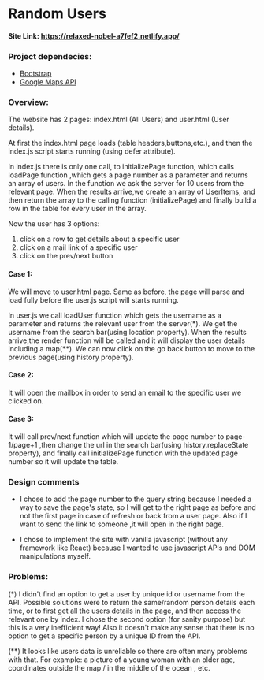 # Random Users

#### Site Link: https://relaxed-nobel-a7fef2.netlify.app/

### Project dependecies:
- [Bootstrap](https://getbootstrap.com/docs/5.1/getting-started/introduction/)
- [Google Maps API](https://developers.google.com/maps/documentation/javascript/overview)

### Overview:

The website has 2 pages: index.html (All Users) and user.html (User details).

At first the index.html page loads (table headers,buttons,etc.), and then the index.js script starts running (using defer attribute).

In index.js there is only one call, to initializePage function, which calls loadPage function ,which gets a page number as a parameter and returns an array of users.
In the function we ask the server for 10 users from the relevant page.
When the results arrive,we create an array of UserItems,
and then return the array to the calling function (initializePage) and finally build a row in the table for every user in the array.

Now the user has 3 options:

1. click on a row to get details about a specific user
2. click on a mail link of a specific user
3. click on the prev/next button

#### Case 1:

We will move to user.html page. Same as before, the page will parse and load fully before the user.js script will starts running.

In user.js we call loadUser function which gets the username as a parameter and returns the relevant user from the server(\*). We get the username from the search bar(using location property). When the results arrive,the render function will be called and it will display the user details including a map(\*\*).
We can now click on the go back button to move to the previous page(using history property).

#### Case 2:

It will open the mailbox in order to send an email to the specific user we clicked on.

#### Case 3:

It will call prev/next function which will update the page number to page-1/page+1 ,then change the url in the search bar(using history.replaceState property),
and finally call initializePage function with the updated page number so it will update the table.


### Design comments
- I chose to add the page number to the query string because I needed a way to save the page's state, so I will get to the right page as before and not the first page in case of refresh or back from a user page. Also if I want to send the link to someone ,it will open in the right page.

- I chose to implement the site with vanilla javascript (without any framework like React) because I wanted to use javascript APIs and DOM manipulations myself.

### Problems:

(\*) I didn't find an option to get a user by unique id or username from the API. Possible solutions were to return the same/random person details each time, or to first get all the users details in the page, and then access the relevant one by index.
I chose the second option (for sanity purpose) but this is a very inefficient way!
Also it doesn't make any sense that there is no option to get a specific person by a unique ID from the API.

(\*\*) It looks like users data is unreliable so there are often many problems with that. For example: a picture of a young woman with an older age, coordinates outside the map / in the middle of the ocean , etc.
